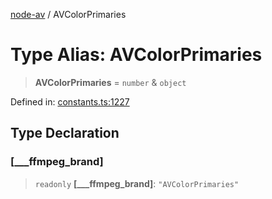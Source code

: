 [node-av](../globals.md) / AVColorPrimaries

# Type Alias: AVColorPrimaries

> **AVColorPrimaries** = `number` & `object`

Defined in: [constants.ts:1227](https://github.com/seydx/av/blob/f8631fc881b394300b1479f511d55cf1c370a87f/src/constants/constants.ts#L1227)

## Type Declaration

### \[\_\_\_ffmpeg\_brand\]

> `readonly` **\[\_\_\_ffmpeg\_brand\]**: `"AVColorPrimaries"`
